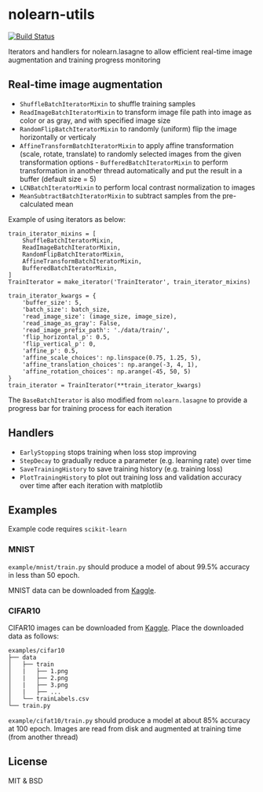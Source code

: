 # nolearn-utils

[![Build Status](https://travis-ci.org/felixlaumon/nolearn_utils.svg?branch=master)](https://travis-ci.org/felixlaumon/nolearn_utils)

Iterators and handlers for nolearn.lasagne to allow efficient real-time image augmentation and training progress monitoring

## Real-time image augmentation

- `ShuffleBatchIteratorMixin` to shuffle training samples
- `ReadImageBatchIteratorMixin` to transform image file path into image as color or as gray, and with specified image size
- `RandomFlipBatchIteratorMixin` to randomly (uniform) flip the image horizontally or verticaly
- `AffineTransformBatchIteratorMixin` to apply affine transformation (scale, rotate, translate) to randomly selected images from the given transformation options - `BufferedBatchIteratorMixin` to perform transformation in another thread automatically and put the result in a buffer (default size = 5)
- `LCNBatchIteratorMixin` to perform local contrast normalization to images
- `MeanSubtractBatchIteratorMixin` to subtract samples from the pre-calculated mean

Example of using iterators as below:

    train_iterator_mixins = [
        ShuffleBatchIteratorMixin,
        ReadImageBatchIteratorMixin,
        RandomFlipBatchIteratorMixin,
        AffineTransformBatchIteratorMixin,
        BufferedBatchIteratorMixin,
    ]
    TrainIterator = make_iterator('TrainIterator', train_iterator_mixins)

    train_iterator_kwargs = {
        'buffer_size': 5,
        'batch_size': batch_size,
        'read_image_size': (image_size, image_size),
        'read_image_as_gray': False,
        'read_image_prefix_path': './data/train/',
        'flip_horizontal_p': 0.5,
        'flip_vertical_p': 0,
        'affine_p': 0.5,
        'affine_scale_choices': np.linspace(0.75, 1.25, 5),
        'affine_translation_choices': np.arange(-3, 4, 1),
        'affine_rotation_choices': np.arange(-45, 50, 5)
    }
    train_iterator = TrainIterator(**train_iterator_kwargs)

The `BaseBatchIterator` is also modified from `nolearn.lasagne` to provide a progress bar for training process for each iteration

## Handlers

- `EarlyStopping` stops training when loss stop improving
- `StepDecay` to gradually reduce a parameter (e.g. learning rate) over time
- `SaveTrainingHistory` to save training history (e.g. training loss)
- `PlotTrainingHistory` to plot out training loss and validation accuracy
  over time after each iteration with matplotlib

## Examples

Example code requires `scikit-learn`

### MNIST

`example/mnist/train.py` should produce a model of about 99.5% accuracy in less than 50 epoch.

MNIST data can be downloaded from
[Kaggle](https://www.kaggle.com/c/digit-recognizer).

### CIFAR10

CIFAR10 images can be downloaded from [Kaggle](https://www.kaggle.com/c/cifar-10/data). Place the downloaded data as follows:

    examples/cifar10
    ├── data
    │   ├── train
    │   |   ├── 1.png
    │   |   ├── 2.png
    │   |   ├── 3.png
    │   |   ├── ...
    │   └── trainLabels.csv
    └── train.py

`example/cifat10/train.py` should produce a model at about 85% accuracy at 100 epoch. Images are read from disk and augmented at training time (from another thread)

## License

MIT & BSD
